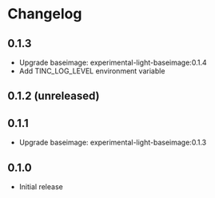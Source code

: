 # Changelog

## 0.1.3
  - Upgrade baseimage: experimental-light-baseimage:0.1.4
  - Add TINC_LOG_LEVEL environment variable

## 0.1.2 (unreleased)

## 0.1.1
  - Upgrade baseimage: experimental-light-baseimage:0.1.3

## 0.1.0
  - Initial release
